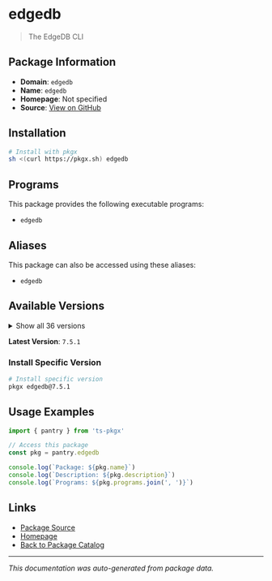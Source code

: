 # edgedb

> The EdgeDB CLI

## Package Information

- **Domain**: `edgedb`
- **Name**: `edgedb`
- **Homepage**: Not specified
- **Source**: [View on GitHub](https://github.com/pkgxdev/pantry/tree/main/projects/edgedb.com/package.yml)

## Installation

```bash
# Install with pkgx
sh <(curl https://pkgx.sh) edgedb
```

## Programs

This package provides the following executable programs:

- `edgedb`

## Aliases

This package can also be accessed using these aliases:

- `edgedb`

## Available Versions

<details>
<summary>Show all 36 versions</summary>

- `7.5.1`, `7.5.0`, `7.4.0`, `7.3.0`, `7.2.0`
- `7.1.1`, `7.1.0`, `7.0.3`, `7.0.2`, `7.0.1`
- `7.0.0`, `6.1.2`, `6.1.1`, `6.1.0`, `6.0.3`
- `6.0.2`, `6.0.1`, `6.0.0`, `5.5.2`, `5.5.1`
- `5.5.0`, `5.4.1`, `5.4.0`, `5.3.0`, `5.2.3`
- `5.2.2`, `5.2.1`, `5.2.0`, `5.1.0`, `5.0.0`
- `4.1.1`, `4.1.0`, `4.0.2`, `4.0.1`, `4.0.0`
- `3.5.0`

</details>

**Latest Version**: `7.5.1`

### Install Specific Version

```bash
# Install specific version
pkgx edgedb@7.5.1
```

## Usage Examples

```typescript
import { pantry } from 'ts-pkgx'

// Access this package
const pkg = pantry.edgedb

console.log(`Package: ${pkg.name}`)
console.log(`Description: ${pkg.description}`)
console.log(`Programs: ${pkg.programs.join(', ')}`)
```

## Links

- [Package Source](https://github.com/pkgxdev/pantry/tree/main/projects/edgedb.com/package.yml)
- [Homepage](#)
- [Back to Package Catalog](../package-catalog.md)

---

*This documentation was auto-generated from package data.*
